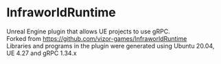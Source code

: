 # InfraworldRuntime
Unreal Engine plugin that allows UE projects to use gRPC.  
Forked from https://github.com/vizor-games/InfraworldRuntime  
Libraries and programs in the plugin were generated using Ubuntu 20.04, UE 4.27 and gRPC 1.34.x
